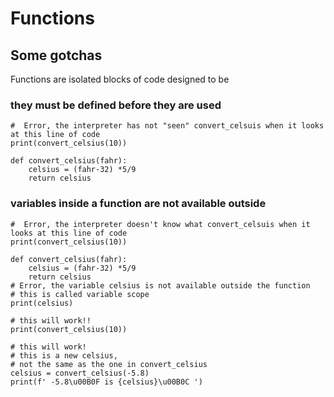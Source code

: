 # Functions
## Some gotchas
Functions are isolated blocks of code designed to be
### they must be defined before they are used
```
#  Error, the interpreter has not "seen" convert_celsuis when it looks at this line of code
print(convert_celsius(10)) 

def convert_celsius(fahr): 
    celsius = (fahr-32) *5/9
    return celsius
```
### variables inside a function are not available outside
```
#  Error, the interpreter doesn't know what convert_celsuis when it looks at this line of code​
print(convert_celsius(10)) 

def convert_celsius(fahr): 
    celsius = (fahr-32) *5/9
    return celsius
# Error, the variable celsius is not available outside the function​  
# this is called variable scope
print(celsius)

# this will work!!
print(convert_celsius(10))

# this will work!
# this is a new celsius, 
# not the same as the one in convert_celsius
celsius = convert_celsius(-5.8)
print(f' -5.8\u00B0F is {celsius}\u00B0C ')
